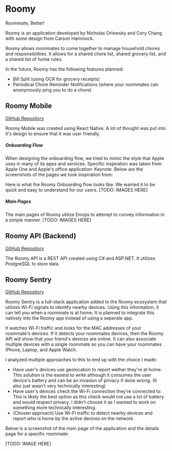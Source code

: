 # Roomy
Roommate, Better!

Roomy is an application developed by Nicholas Orlowsky and Cory Chang with some design from Carson Hammock. 

Roomy allows roommates to come together to manage household chores and responsibilities. It allows for a shared chore list, shared grocery list, and a shared list of home rules. 

In the future, Roomy has the following features planned:
- Bill Split (using OCR for grocery receipts)
- Periodical Chore Reminder Notifications (where your roommates can anonymously ping you to do a chore)


## Roomy Mobile
[GitHub Repository](https://github.com/nickorlow/roomy-mobile)

Roomy Mobile was created using React Native. A lot of thought was put into it's design to ensure that it was user friendly. 

##### Onboarding Flow

When designing the onboarding flow, we tried to mimic the style that Apple uses in many of its apps and services. Specific inspiration was taken from Apple One and Apple's office application: Keynote. Below are the screenshots of the pages we took inspiration from:


Here is what the Roomy Onboarding flow looks like. We wanted it to be quick and easy to understand for our users.
[TODO: IMAGES HERE]

##### Main Pages

The main pages of Roomy utilize Emojis to attempt to convey information in a simple manner. 
[TODO: IMAGES HERE]


## Roomy API (Backend)
[GitHub Repository](https://github.com/nickorlow/roomy-api)

The Roomy API is a REST API created using C# and ASP.NET. It utilizes PostgreSQL to store data. 


## Roomy Sentry
[GitHub Repository](https://github.com/nickorlow/roomy-sentry)

Roomy Sentry is a full-stack application added to the Roomy ecosystem that utilizes Wi-Fi signals to identify nearby devices. Using this information, it can tell you when a roommate is at home. It is planned to integrate this natively into the Roomy app instead of using a seperate app. 

It watches Wi-Fi traffic and looks for the MAC addresses of your roommate's devices. If it detects your roommates devices, then the Roomy API will show that your friend's devices are online. It can also associate multiple devices with a single roommate so you can have your roommates iPhone, Laptop, and Apple Watch.

I analyzed multiple approaches to this to end up with the choice I made:

- Have user's devices use geolocation to report wether they're at home: This solution is the easiest to write although it consumes the user device's battery and can be an invasion of privacy if done wrong. (It also just wasn't very technically interesting)
- Have user's devices check the Wi-Fi connection they're connected to: This is likely the best option as this check would not use a lot of battery and would respect privacy. I didn't choose it as I wanted to work on something more technically interesting.
- (Chosen approach) Use Wi-Fi traffic to detect nearby devices and report who is home by the active devices on the network

Below is a screenshot of the main page of the application and the details page for a specific roommate:

[TODO: IMAGE HERE]
